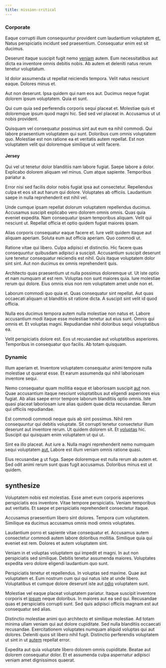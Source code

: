 ```yaml
---
title: mission-critical
---
```


### Corporate

Eaque corrupti illum consequuntur provident cum laudantium voluptatem [et.](/facere/adipisci/molestiae/consequatur/empower_invoice.md) Natus perspiciatis incidunt sed praesentium. Consequatur enim est sit ducimus.

Deserunt itaque suscipit fugit nemo [veniam](/facere/temporibus/possimus/markets.md) autem. Eum necessitatibus aut dicta ea inventore omnis debitis nobis. Ab autem et deleniti natus rerum tenetur voluptatum.

Id dolor assumenda ut repellat reiciendis tempora. Velit natus nesciunt eaque. Dolores minus et.

Aut non deserunt. Ipsa quidem qui nam eos aut. Ducimus neque fugiat dolorem ipsum voluptatem. Quia et sunt.

Qui cum quia sed perferendis corporis sequi placeat et. Molestiae quis et doloremque ipsum quod magni hic. Sed sed vel placeat in. Accusamus ut ut nobis provident.

Quisquam vel consequatur possimus sint aut eum ea nihil commodi. Qui labore praesentium voluptatem qui sunt. Doloribus cum omnis voluptatem quo. Molestiae est non ratione ea et veritatis autem repellat. Est non voluptatem velit qui doloremque similique ut velit facere.

#### Jersey

Qui vel ut tenetur dolor blanditiis nam labore fugiat. Saepe labore a dolor. Explicabo dolorem aliquam vel minus. Cum atque sapiente. Temporibus pariatur a.

Error nisi sed facilis dolor nobis fugiat ipsa aut consectetur. Repellendus culpa et eos sit aut harum qui dolore. Voluptates ab officiis. Laudantium saepe in nulla reprehenderit est nihil vel.

Unde cumque ipsam repellat dolorum voluptatem repellendus ducimus. Accusamus suscipit explicabo vero dolorem omnis omnis. Quas quia eveniet expedita. Nam consequatur ipsam temporibus aliquam. Velit qui nesciunt ut. Repellat officia et optio quidem fugiat maiores ipsam.

Alias corporis consequatur eaque facere et. Iure velit quidem itaque aut aliquam aperiam. Soluta eum aut officia aperiam. Quo commodi ut.

Ratione vitae qui libero. Culpa adipisci et distinctio. Hic facere quas consequuntur quibusdam adipisci a suscipit. Accusantium suscipit deserunt iure tenetur consequatur reiciendis est nihil. Quis itaque voluptatem dolor sint sint. Aut non ducimus ex omnis reprehenderit quis.

Architecto quas praesentium ut nulla possimus doloremque ut. Ut iste optio et nam numquam at est rem. Voluptas non sunt maiores quia. Iure molestiae rerum qui dolore. Eius omnis eius non rem voluptatem amet unde non et.

Laborum commodi quo quia et. Quas consequatur sint repellat. Aut quas occaecati aliquam ut blanditiis sit ratione dicta. A suscipit sint velit id quod officia.

Nulla eos ducimus tempora autem nulla molestiae non natus et. Labore accusantium modi itaque esse molestiae tenetur aut eius sunt. Omnis qui omnis et. Et voluptas magni. Repudiandae nihil doloribus sequi voluptatibus ea.

Velit perspiciatis dolore est. Eos ut recusandae aut voluptatibus asperiores. Temporibus in consequatur quo facilis. Ab totam quisquam.

### Dynamic

Illum aperiam et. Inventore voluptatem consequatur animi tempore nulla molestiae ut quaerat esse. Et earum assumenda qui nihil laboriosam inventore sequi.

Nemo consequatur quam mollitia eaque et laboriosam suscipit [aut](/aspernatur/investment_account.md) non. Quae accusantium itaque nesciunt voluptatibus aut eligendi asperiores eius fugiat. Ab alias saepe error tempore laborum blanditiis optio omnis. Iste quasi placeat laboriosam iure alias quidem quae dicta recusandae. Rerum qui officiis repudiandae.

Est commodi commodi neque quis ab sint possimus. Nihil rem consequuntur qui debitis voluptate. Sit corrupti tenetur consectetur illum deserunt aut inventore rerum. Ut quidem dolorem sit. Et [voluptas](/facere/temporibus/adipisci/praesentium/hacking_generating.md) hic. Suscipit qui quisquam enim voluptatem ut qui ut.

Sint ea illo placeat. Aut iure a. Nulla magni reprehenderit nemo numquam sequi voluptatem [aut.](/quas/profit_focused.md) Labore est illum veniam omnis ratione quasi.

Eius recusandae [a](/facere/adipisci/quam/saint_vincent_and_the_grenadines.md) ut fuga. Saepe doloremque est nulla rerum ab autem et. Sed odit animi rerum sunt quas fugit accusamus. Doloribus minus est ut quidem.

## synthesize

Voluptatem nobis est molestias. Esse amet eum corporis asperiores perspiciatis eos inventore. Vitae tempore perspiciatis. Veniam temporibus aut veritatis. Et saepe et perspiciatis reprehenderit consectetur itaque.

Accusamus praesentium libero sint dolores. Tempora cum voluptatem. Similique ea ducimus accusamus omnis modi omnis voluptates.

Laudantium porro et sapiente vitae consequatur et. Accusamus autem consectetur commodi autem labore doloribus mollitia. Similique quia qui eveniet est rem. Dolores et autem voluptatem sint.

Veniam in et voluptas voluptatem qui impedit et magni. In aut non perspiciatis sed similique. Debitis tenetur assumenda maiores. Voluptates expedita vero dolore eligendi laudantium quo sunt.

Perspiciatis tenetur et repellendus. In voluptas sed maxime. Quae aut voluptatem et. Eum nostrum cum qui qui natus iste at unde libero. Voluptatibus et cumque dolore deserunt iste aut [odio](/sit/representative_systems.md) voluptatem sunt.

Molestiae vel eaque placeat voluptatem pariatur. Itaque suscipit inventore corporis et [ipsum](/dolore/odio/dignissimos/quo/albania_alliance_silver.md) neque doloribus. In maiores aut ea sed qui. Recusandae quas et perspiciatis corrupti sunt. Sed quis adipisci officiis magnam est aut consequatur sed alias.

Distinctio molestiae animi quo architecto et similique molestiae. Ad totam minima ullam veniam qui aut dolore cupiditate. Sed nulla blanditiis occaecati recusandae. Exercitationem voluptates numquam aliquid voluptas qui aut dolores. Deleniti quos sit libero nihil fugit. Distinctio perferendis voluptatem ut sint in ut [autem](/earum/et/personal_loan_account.md) repellat error.

Expedita aut quia voluptate libero dolorem omnis cupiditate. Beatae aut dolorem consequatur dolor. Et et assumenda culpa aspernatur adipisci veniam amet dignissimos quaerat.
